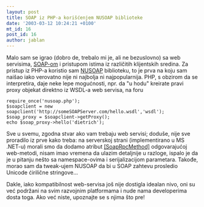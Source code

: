 ```yaml
---
layout: post
title: SOAP iz PHP-a korišćenjem NUSOAP biblioteke
date: '2003-03-12 10:24:21 +0100'
mt_id: 16
post_id: 16
author: jablan
---
```

Malo sam se igrao (dobro de, trebalo mi je, ali ne bezuslovno) sa web servisima, [SOAP-om](http://www.soapware.org/bdg) i pristupom istima iz različitih klijentskih sredina. Za pristup iz PHP-a koristio sam [NUSOAP](http://dietrich.ganx4.com/nusoap/index.php) biblioteku, to je prva na koju sam naišao iako verovatno nije ni najbolja ni najpopularnija. PHP, s obzirom da se interpretira, daje neke lepe mogućnosti, npr. da "u hodu" kreirate pravi proxy objekat direktno iz WSDL-a web servisa, na foru

    require_once('nusoap.php');
    $soapclient = new soapclient('http://someSOAPServer.com/hello.wsdl','wsdl');
    $soap_proxy = $soapclient->getProxy();
    echo $soap_proxy->hello('dietrich');

Sve u svemu, zgodna stvar ako vam trebaju web servisi; doduše, nije sve proradilo iz prve kako treba: na serverskoj strani (implementirano u MS .NET-u) morali smo da dodamo atribut [[SoapRpcMethod]](http://msdn.microsoft.com/library/en-us/cpguide/html/cpconxmlserializationwithwebservices.asp) odgovarajućoj web-metodi, nisam imao vremena da ulazim detaljnije u razloge, ispalo je da je u pitanju nešto sa namespace-ovima i serijalizacijom parametara. Takođe, morao sam da tweak-ujem NUSOAP da bi u SOAP zahtevu prosledio Unicode ćirilične stringove...

Dakle, iako kompatibilnost web-servisa još nije dostigla idealan nivo, oni su već podržani na svim razvojnim platformama i nude nama developerima dosta toga. Ako već niste, upoznajte se s njima što pre!

